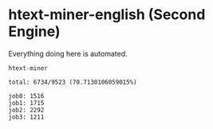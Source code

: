 # htext-miner-english (Second Engine)

Everything doing here is automated.

```
htext-miner

total: 6734/9523 (70.7130106059015%)

job0: 1516
job1: 1715
job2: 2292
job3: 1211
```